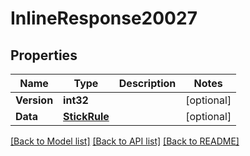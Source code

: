 # InlineResponse20027

## Properties

Name | Type | Description | Notes
------------ | ------------- | ------------- | -------------
**Version** | **int32** |  | [optional] 
**Data** | [**StickRule**](stick_rule.md) |  | [optional] 

[[Back to Model list]](../README.md#documentation-for-models) [[Back to API list]](../README.md#documentation-for-api-endpoints) [[Back to README]](../README.md)


